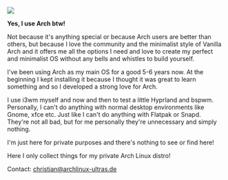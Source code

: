 ![](https://cloud.sda.wtf/arch-ultras.png)

**Yes, I use Arch btw!** 

Not because it's anything special or because Arch users are better than others, but because I love the community and the minimalist style of Vanilla Arch and it offers me all the options I need and love to create my perfect and minimalist OS without any bells and whistles to build yourself.

I've been using Arch as my main OS for a good 5-6 years now. At the beginning I kept installing it because I thought it was great to learn something and so I developed a strong love for Arch.

I use i3wm myself and now and then to test a little Hyprland and bspwm. Personally, I can't do anything with normal desktop environments like Gnome, xfce etc. Just like I can't do anything with Flatpak or Snapd. They're not all bad, but for me personally they're unnecessary and simply nothing.

I'm just here for private purposes and there's nothing to see or find here!

Here I only collect things for my private Arch Linux distro!

Contact: christian@archlinux-ultras.de


